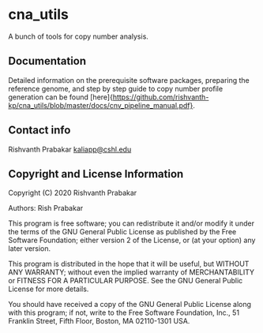 # cna_utils
A bunch of tools for copy number analysis.

## Documentation
Detailed information on the prerequisite software packages, preparing
the reference genome, and step by step guide to copy number profile
generation can be found
[here]{https://github.com/rishvanth-kp/cna_utils/blob/master/docs/cnv_pipeline_manual.pdf}.

## Contact info
Rishvanth Prabakar
kaliapp@cshl.edu

## Copyright and License Information
Copyright (C) 2020 Rishvanth Prabakar

Authors: Rish Prabakar

This program is free software; you can redistribute it and/or modify
it under the terms of the GNU General Public License as published by
the Free Software Foundation; either version 2 of the License, or
(at your option) any later version.

This program is distributed in the hope that it will be useful,
but WITHOUT ANY WARRANTY; without even the implied warranty of
MERCHANTABILITY or FITNESS FOR A PARTICULAR PURPOSE.  See the
GNU General Public License for more details.

You should have received a copy of the GNU General Public License along
with this program; if not, write to the Free Software Foundation, Inc.,
51 Franklin Street, Fifth Floor, Boston, MA 02110-1301 USA.
